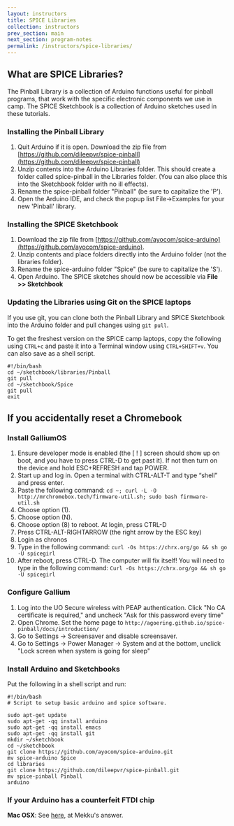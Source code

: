 ```yaml
---
layout: instructors
title: SPICE Libraries
collection: instructors
prev_section: main
next_section: program-notes
permalink: /instructors/spice-libraries/
---
```


## What are SPICE Libraries?

The Pinball Library is a collection of Arduino functions useful for pinball programs, that work with the specific electronic components we use in camp. The SPICE Sketchbook is a collection of Arduino sketches used in these tutorials. 

### Installing the Pinball Library

1. Quit Arduino if it is open. Download the zip file from [https://github.com/dileepvr/spice-pinball](https://github.com/dileepvr/spice-pinball)
2. Unzip contents into the Arduino Libraries folder. This should create a folder called spice-pinball in the Libraries folder. (You can also place this into the Sketchbook folder with no ill effects).
3. Rename the spice-pinball folder "Pinball" (be sure to capitalize the 'P').
4. Open the Arduino IDE, and check the popup list File->Examples for your new 'Pinball' library.

### Installing the SPICE Sketchbook

1. Download the zip file from [https://github.com/ayocom/spice-arduino](https://github.com/ayocom/spice-arduino). 
2. Unzip contents and place folders directly into the Arduino folder (not the libraries folder). 
3. Rename the spice-arduino folder "Spice" (be sure to capitalize the 'S').
4. Open Arduino. The SPICE sketches should now be accessible via **File >> Sketchbook**

### Updating the Libraries using Git on the SPICE laptops

If you use git, you can clone both the Pinball Library and SPICE Sketchbook into the Arduino folder and pull changes using ```git pull```. 

To get the freshest version on the SPICE camp laptops, copy the following using ```CTRL+c``` and paste it into a Terminal window using ```CTRL+SHIFT+v```. You can also save as a shell script.

```
#!/bin/bash
cd ~/sketchbook/libraries/Pinball
git pull
cd ~/sketchbook/Spice
git pull
exit
```

## If you accidentally reset a Chromebook

### Install GalliumOS
1. Ensure developer mode is enabled (the [ ! ] screen should show up on boot, and you have to press CTRL-D to get past it). If not then turn on the device and hold ESC+REFRESH and tap POWER.
2. Start up and log in. Open a terminal with CTRL-ALT-T and type “shell” and press enter.
3. Paste the following command:
    ```cd ~; curl -L -O http://mrchromebox.tech/firmware-util.sh; sudo bash firmware-util.sh```
4. Choose option (1).
5. Choose option (N).
6.  Choose option (8) to reboot. At login, press CTRL-D
7. Press CTRL-ALT-RIGHTARROW (the right arrow by the ESC key)
8. Login as chronos
9. Type in the following command: 
    ```curl -Os https://chrx.org/go && sh go -U spicegirl```
10. After reboot, press CTRL-D. The computer will fix itself! You will need to type in the following command:
    ```Curl -Os https://chrx.org/go && sh go -U spicegirl```

### Configure Gallium

1. Log into the UO Secure wireless with PEAP authentication. Click "No CA certificate is required," and uncheck "Ask for this password every time"
2. Open Chrome. Set the home page to ```http://agoering.github.io/spice-pinball/docs/introduction/```
3. Go to Settings -> Screensaver and disable screensaver. 
4. Go to Settings -> Power Manager -> System and at the bottom, unclick "Lock screen when system is going for sleep"


### Install Arduino and Sketchbooks

Put the following in a shell script and run: 

```
#!/bin/bash
# Script to setup basic arduino and spice software.

sudo apt-get update
sudo apt-get -qq install arduino
sudo apt-get -qq install emacs
sudo apt-get -qq install git
mkdir ~/sketchbook
cd ~/sketchbook
git clone https://github.com/ayocom/spice-arduino.git
mv spice-arduino Spice
cd libraries
git clone https://github.com/dileepvr/spice-pinball.git
mv spice-pinball Pinball
arduino
```

### If your Arduino has a counterfeit FTDI chip

**Mac OSX**: See [here](http://arduino.stackexchange.com/questions/5119/arduino-nano-no-serial-port-for-macbook-air-2013), at Mekku's answer.
